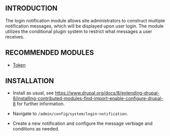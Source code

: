 ## INTRODUCTION

The login notification module allows site administrators to construct multiple notification messages, which will be displayed upon user login. The module utilizes the conditional plugin system to restrict what messages a user receives.

## RECOMMENDED MODULES

  * [Token](https://www.drupal.org/project/token) 

## INSTALLATION

 * Install as usual, see
   https://www.drupal.org/docs/8/extending-drupal-8/installing-contributed-modules-find-import-enable-configure-drupal-8 for further
   information.
 
 * Navigate to `/admin/config/system/login-notification`.

 * Create a new notification and configure the message verbiage and conditions as needed. 
